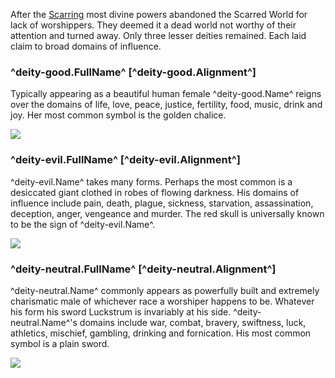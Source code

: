 After the [Scarring](./scarred-world.md) most divine powers abandoned the Scarred World for lack of worshippers. They deemed it a dead world not worthy of their attention and turned away. Only three lesser deities remained. Each laid claim to broad domains of influence.

### ^deity-good.FullName^ [^deity-good.Alignment^]

Typically appearing as a beautiful human female ^deity-good.Name^ reigns over the domains of life, love, peace, justice, fertility, food, music, drink and joy. Her most common symbol is the golden chalice.

![](../images/chalice.png)

### ^deity-evil.FullName^ [^deity-evil.Alignment^]

^deity-evil.Name^ takes many forms. Perhaps the most common is a desiccated giant clothed in robes of flowing darkness. His domains of influence include pain, death, plague, sickness, starvation, assassination, deception, anger, vengeance and murder. The red skull is universally known to be the sign of ^deity-evil.Name^.

![](../images/red-skull.png)

### ^deity-neutral.FullName^ [^deity-neutral.Alignment^]
^deity-neutral.Name^ commonly appears as powerfully built and extremely charismatic male of whichever race a worshiper happens to be. Whatever his form his sword Luckstrum is invariably at his side. ^deity-neutral.Name^'s domains include war, combat, bravery, swiftness, luck, athletics, mischief, gambling, drinking and fornication. His most common symbol is a plain sword.

![](../images/sword.png)
